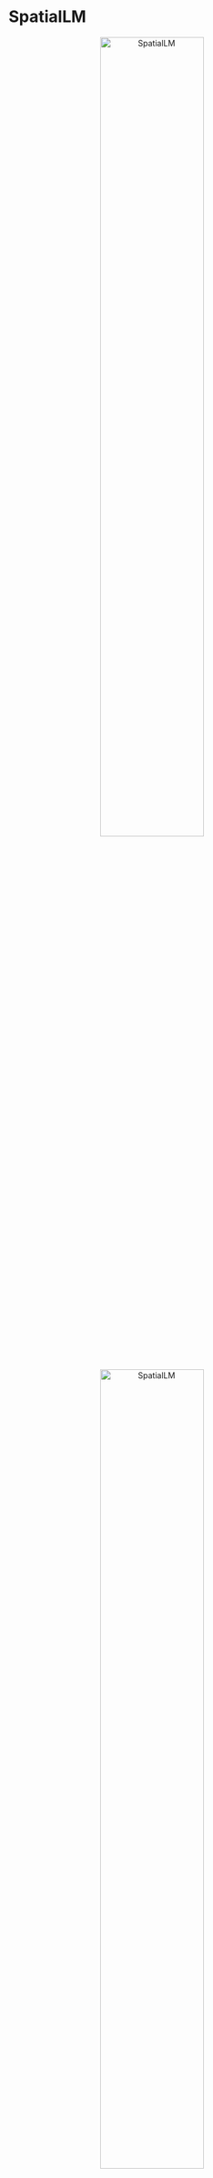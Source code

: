 # SpatialLM

<!-- markdownlint-disable first-line-h1 -->
<!-- markdownlint-disable html -->
<!-- markdownlint-disable no-duplicate-header -->

<div align="center">
  <img src="figures/logo_light.png#gh-light-mode-only" width="60%" alt="SpatialLM" />
  <img src="figures/logo_dark.png#gh-dark-mode-only" width="60%" alt="SpatialLM" />
</div>
<hr style="margin-top: 0; margin-bottom: 8px;">
<div align="center" style="margin-top: 0; padding-top: 0; line-height: 1;">
    <a href="https://manycore-research.github.io/SpatialLM" target="_blank" style="margin: 2px;"><img alt="Project"
    src="https://img.shields.io/badge/🌐%20Website-SpatialLM-ffc107?color=42a5f5&logoColor=white" style="display: inline-block; vertical-align: middle;"/></a>
    <a href="https://arxiv.org/abs/2506.07491" target="_blank" style="margin: 2px;"><img alt="arXiv"
    src="https://img.shields.io/badge/arXiv-Techreport-b31b1b?logo=arxiv&logoColor=white" style="display: inline-block; vertical-align: middle;"/></a>
    <a href="https://github.com/manycore-research/SpatialLM" target="_blank" style="margin: 2px;"><img alt="GitHub"
    src="https://img.shields.io/badge/GitHub-SpatialLM-24292e?logo=github&logoColor=white" style="display: inline-block; vertical-align: middle;"/></a>
</div>
<div align="center" style="line-height: 1;">
    <a href="https://huggingface.co/manycore-research/SpatialLM1.1-Qwen-0.5B" target="_blank" style="margin: 2px;"><img alt="Hugging Face"
    src="https://img.shields.io/badge/%F0%9F%A4%97%20Hugging%20Face-SpatialLM-ffc107?color=ffc107&logoColor=white" style="display: inline-block; vertical-align: middle;"/></a>
    <a href="https://huggingface.co/datasets/manycore-research/SpatialLM-Testset" target="_blank" style="margin: 2px;"><img alt="Dataset"
    src="https://img.shields.io/badge/%F0%9F%A4%97%20Dataset-Testset-ffc107?color=ffc107&logoColor=white" style="display: inline-block; vertical-align: middle;"/></a>
</div>

## ✨ News

- [Jun, 2025] Added finetuning instructions in [FINETUNE.md](./FINETUNE.md).
- [Jun, 2025] Check out our new models: [SpatialLM1.1-Llama-1B](https://huggingface.co/manycore-research/SpatialLM1.1-Llama-1B) and [SpatialLM1.1-Qwen-0.5B](https://huggingface.co/manycore-research/SpatialLM1.1-Qwen-0.5B), now available on Hugging Face. SpatialLM1.1 doubles the point cloud resolution, incorporates a more powerful point cloud encoder [Sonata](https://xywu.me/sonata/) and supports detection with user-specified categories.
- [Jun, 2025] SpatialLM [Technical Report](https://arxiv.org/abs/2506.07491) is now on arXiv.
- [Mar, 2025] We're excited to release the [SpatialLM-Llama-1B](https://huggingface.co/manycore-research/SpatialLM-Llama-1B) and [SpatialLM-Qwen-0.5B](https://huggingface.co/manycore-research/SpatialLM-Qwen-0.5B) on Hugging Face.
- [Mar, 2025] Initial release of SpatialLM!

## Introduction

SpatialLM is a 3D large language model designed to process 3D point cloud data and generate structured 3D scene understanding outputs. These outputs include architectural elements like walls, doors, windows, and oriented object bounding boxes with their semantic categories. Unlike previous methods that require specialized equipment for data collection, SpatialLM can handle point clouds from diverse sources such as monocular video sequences, RGBD images, and LiDAR sensors. This multimodal architecture effectively bridges the gap between unstructured 3D geometric data and structured 3D representations, offering high-level semantic understanding. It enhances spatial reasoning capabilities for applications in embodied robotics, autonomous navigation, and other complex 3D scene analysis tasks.

<div align="center">
  <video src="https://github.com/user-attachments/assets/c0218d6a-f676-41f8-ae76-bba228866306" poster="figures/cover.png"> </video>
  <p><i>SpatialLM reconstructs 3D layout from a monocular RGB video with MASt3R-SLAM. Results aligned to video with GT cameras for visualization.</i></p>
</div>

## SpatialLM Models

<div align="center">

|       **Model**        | **Download**                                                                      |
| :--------------------: | --------------------------------------------------------------------------------- |
| SpatialLM1.1-Llama-1B  | [🤗 HuggingFace](https://huggingface.co/manycore-research/SpatialLM1.1-Llama-1B)  |
| SpatialLM1.1-Qwen-0.5B | [🤗 HuggingFace](https://huggingface.co/manycore-research/SpatialLM1.1-Qwen-0.5B) |
| SpatialLM1.0-Llama-1B  | [🤗 HuggingFace](https://huggingface.co/manycore-research/SpatialLM-Llama-1B)     |
| SpatialLM1.0-Qwen-0.5B | [🤗 HuggingFace](https://huggingface.co/manycore-research/SpatialLM-Qwen-0.5B)    |

</div>

## Usage

### Installation

Tested with the following environment:

- Python 3.11
- Pytorch 2.4.1
- CUDA Version 12.4

```bash
# clone the repository
git clone https://github.com/manycore-research/SpatialLM.git
cd SpatialLM

# create a conda environment with cuda 12.4
conda create -n spatiallm python=3.11
conda activate spatiallm
conda install -y -c nvidia/label/cuda-12.4.0 cuda-toolkit conda-forge::sparsehash

# Install dependencies with poetry
pip install poetry && poetry config virtualenvs.create false --local
poetry install
# SpatialLM1.0 dependency
poe install-torchsparse # Building wheel for torchsparse will take a while
# SpatialLM1.1 dependency
poe install-sonata # Building wheel for flash-attn will take a while
```

### Inference

In the current version of SpatialLM, input point clouds are considered axis-aligned where the z-axis is the up axis. This orientation is crucial for maintaining consistency in spatial understanding and scene interpretation across different datasets and applications.
Example preprocessed point clouds, reconstructed from RGB videos using [MASt3R-SLAM](https://github.com/rmurai0610/MASt3R-SLAM), are available in [SpatialLM-Testset](#spatiallm-testset).

Download an example point cloud:

```bash
huggingface-cli download manycore-research/SpatialLM-Testset pcd/scene0000_00.ply --repo-type dataset --local-dir .
```

Run inference:

```bash
python inference.py --point_cloud pcd/scene0000_00.ply --output scene0000_00.txt --model_path manycore-research/SpatialLM1.1-Qwen-0.5B
```

### Detection with user-specified categories

SpatialLM1.1 supports object detection conditioned on user-specified categories by leveraging the flexibility of LLMs.

SpatialLM1.1 offers three variants of structured indoor modeling tasks:

- **Structured Reconstruction**: Detect walls, doors, windows, boxes.
- **Layout Estimation**: Detect walls, doors, windows.
- **3D Object Detection**: Detect boxes.

For tasks that include object box estimation, you can specify a subset of the 59 furniture categories, and the model will only predict objects within those specified categories. For example:

```bash
python inference.py --point_cloud pcd/scene0000_00.ply --output scene0000_00.txt --model_path manycore-research/SpatialLM1.1-Qwen-0.5B --detect_type object --category bed nightstand
```

### Visualization

Use `rerun` to visualize the point cloud and the predicted structured 3D layout output:

```bash
# Convert the predicted layout to Rerun format
python visualize.py --point_cloud pcd/scene0000_00.ply --layout scene0000_00.txt --save scene0000_00.rrd

# Visualize the point cloud and the predicted layout
rerun scene0000_00.rrd
```

### Evaluation

To evaluate the performance of SpatialLM, we provide `eval.py` script that reports the benchmark results on the SpatialLM-Testset in the table below in section [Benchmark Results](#benchmark-results).

Download the testset:

```bash
huggingface-cli download manycore-research/SpatialLM-Testset --repo-type dataset --local-dir SpatialLM-Testset
```

Run evaluation:

```bash
# Run inference on the PLY point clouds in folder SpatialLM-Testset/pcd with SpatialLM1.1-Qwen-0.5B model
python inference.py --point_cloud SpatialLM-Testset/pcd --output SpatialLM-Testset/pred --model_path manycore-research/SpatialLM1.1-Qwen-0.5B

# Evaluate the predicted layouts
python eval.py --metadata SpatialLM-Testset/test.csv --gt_dir SpatialLM-Testset/layout --pred_dir SpatialLM-Testset/pred --label_mapping SpatialLM-Testset/benchmark_categories.tsv
```

### Example using a custom video

We provide an example of how to use our model to estimate scene layout starting from a RGB video with the newly released [SLAM3R](https://github.com/PKU-VCL-3DV/SLAM3R) in [EXAMPLE.md](EXAMPLE.md). These steps work for MASt3R-SLAM, and other reconstruction methods as well.

### Finetune on Custom Data

For instructions on fine-tuning SpatialLM on your own data, please refer to [FINETUNE.md](./FINETUNE.md). We provide an example using the [ARKitScenes](https://github.com/apple/ARKitScenes) dataset.

## SpatialLM Testset

We provide a test set of 107 preprocessed point clouds, reconstructed from RGB videos using [MASt3R-SLAM](https://github.com/rmurai0610/MASt3R-SLAM). SpatialLM-Testset is quite challenging compared to prior clean RGBD scans datasets due to the noises and occlusions in the point clouds reconstructed from monocular RGB videos.

<div align="center">

|    **Dataset**    | **Download**                                                                       |
| :---------------: | ---------------------------------------------------------------------------------- |
| SpatialLM-Testset | [🤗 Datasets](https://huggingface.co/datasets/manycore-research/SpatialLM-TestSet) |

</div>

## Benchmark Results

### Layout Estimation

Layout estimation focuses on predicting architectural elements, i.e., walls, doors, and windows, within an indoor scene. We evaluated this task on the [Structured3D](https://structured3d-dataset.org) dataset. For [RoomFormer](https://github.com/ywyue/RoomFormer), we directly downloaded the model checkpoint. SceneScript and SpatialLM were first trained on our dataset, and further fine-tuned on Structured3D.

<div align="center">

|   **Method**    | **RoomFormer** | **SceneScript (finetuned)** | **SpatialLM1.1-Qwen-0.5B (finetuned)** |
| :-------------: | :------------: | :-------------------------: | :------------------------------------: |
| **F1 @.25 IoU** |      70.4      |            83.1             |                  86.5                  |
| **F1 @.5 IoU**  |      67.2      |            80.8             |                  84.6                  |

</div>

### 3D Object Detection

We evaluate 3D object detection on [ScanNet](http://www.scan-net.org) with annotations of 18 object categories. For [V-DETR](https://github.com/V-DETR/V-DETR), we directly download the model checkpoint. SceneScript and SpatialLM were first trained on our dataset, and further fine-tuned on ScanNet.

<div align="center">

|   **Method**    | **V-DETR** | **SceneScript (finetuned)** | **SpatialLM1.1-Qwen-0.5B (finetuned)** |
| :-------------: | :--------: | :-------------------------: | :------------------------------------: |
| **F1 @.25 IoU** |    65.1    |            49.1             |                  65.6                  |
| **F1 @.5 IoU**  |    56.8    |            36.8             |                  52.6                  |

</div>

### Zero-shot Detection on Videos

Zero-shot detection results on the challenging SpatialLM-Testset are reported in the following table:

<div align="center">

|   **Method**    | **SpatialLM1.1-Llama-1B** | **SpatialLM1.1-Qwen-0.5B** |
| :-------------: | :-----------------------: | :------------------------: |
|   **Layout**    |   **F1 @.25 IoU (2D)**    |    **F1 @.25 IoU (2D)**    |
|      wall       |           68.9            |            68.2            |
|      door       |           46.3            |            43.1            |
|     window      |           43.8            |            47.4            |
|                 |                           |                            |
|   **Objects**   |   **F1 @.25 IoU (3D)**    |    **F1 @.25 IoU (2D)**    |
|     curtain     |           34.9            |            37.0            |
|   nightstand    |           62.8            |            67.0            |
|   chandelier    |           53.5            |            36.8            |
|    wardrobe     |           29.4            |            39.6            |
|       bed       |           96.8            |            95.2            |
|      sofa       |           66.9            |            69.1            |
|      chair      |           20.8            |            32.3            |
|     cabinet     |           15.2            |            11.2            |
|  dining table   |           40.7            |            24.2            |
|     plants      |           29.5            |            26.3            |
|   tv cabinet    |           34.4            |            27.3            |
|  coffee table   |           56.4            |            64.9            |
|   side table    |           14.6            |            9.7             |
| air conditioner |           16.7            |            24.0            |
|     dresser     |           46.7            |            46.7            |
|      stool      |           17.6            |            30.8            |
|  refrigerator   |            0.0            |            16.7            |
|    painting     |           34.9            |            38.2            |
|     carpet      |           40.3            |            24.1            |
|       tv        |           16.0            |            18.0            |

</div>

### Result Visualizations

<div align="center">

|                                                            Layout Estimation                                                            |                                                          Object Detection                                                          |                                                       Zero-shot Reconstruction                                                        |
| :-------------------------------------------------------------------------------------------------------------------------------------: | :--------------------------------------------------------------------------------------------------------------------------------: | :-----------------------------------------------------------------------------------------------------------------------------------: |
|                                                  ![Structured3D](./figures/stru3d.jpg)                                                  |                                                 ![ScanNet](./figures/scannet.jpg)                                                  |                                                 ![Zero-shot](./figures/zeroshot.jpg)                                                  |
| [Structured3D Results](https://manycore-research-azure.kujiale.com/manycore-research/SpatialLM/supplementary/visualization_layout.html) | [ScanNet Results](https://manycore-research-azure.kujiale.com/manycore-research/SpatialLM/supplementary/visualization_object.html) | [Zeroshot Results](https://manycore-research-azure.kujiale.com/manycore-research/SpatialLM/supplementary/visualization_zeroshot.html) |

</div>

## License

SpatialLM-Llama-1B is derived from Llama3.2-1B-Instruct, which is licensed under the Llama3.2 license.
SpatialLM-Qwen-0.5B is derived from the Qwen-2.5 series, originally licensed under the Apache 2.0 License.

SpatialLM1.0 are built upon the SceneScript point cloud encoder, licensed under the CC-BY-NC-4.0 License. TorchSparse, utilized in this project, is licensed under the MIT License.

SpatialLM1.1 are built upon Sonata point cloud encoder, model weight is licensed under the CC-BY-NC-4.0 License. Code built on Pointcept is licensed under the Apache 2.0 License.

## Citation

If you find this work useful, please consider citing:

```bibtex
@article{SpatialLM,
    title         = {SpatialLM: Training Large Language Models for Structured Indoor Modeling},
    author        = {Mao, Yongsen and Zhong, Junhao and Fang, Chuan and Zheng, Jia and Tang, Rui and Zhu, Hao and Tan, Ping and Zhou, Zihan},
    journal       = {arXiv preprint},
    year          = {2025},
    eprint        = {2506.07491},
    archivePrefix = {arXiv},
    primaryClass  = {cs.CV}
}
```

## Acknowledgements

We would like to thank the following projects that made this work possible:

[Llama3.2](https://github.com/meta-llama) | [Qwen2.5](https://github.com/QwenLM/Qwen2.5) | [Transformers](https://github.com/huggingface/transformers) | [SceneScript](https://github.com/facebookresearch/scenescript) | [TorchSparse](https://github.com/mit-han-lab/torchsparse) | [Sonata](https://xywu.me/sonata/) | [Pointcept](https://github.com/Pointcept/Pointcept)

